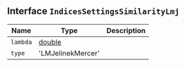 ## Interface `IndicesSettingsSimilarityLmj`

| Name | Type | Description |
| - | - | - |
| `lambda` | [double](./double.md) | &nbsp; |
| `type` | 'LMJelinekMercer' | &nbsp; |
